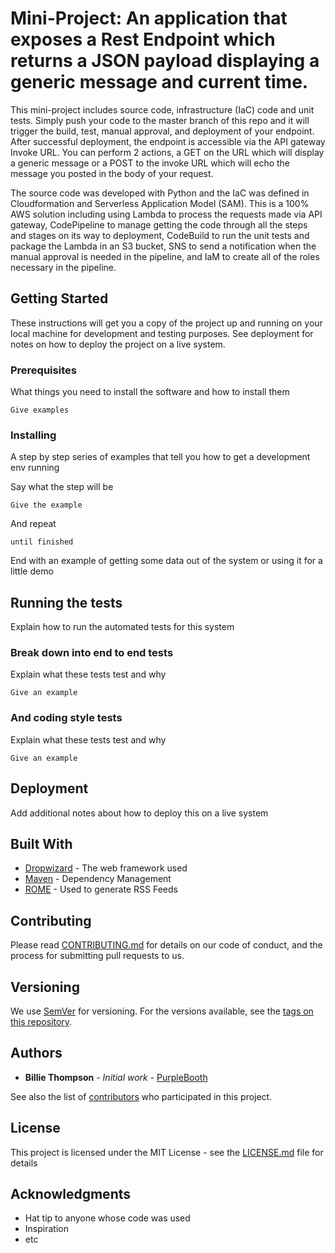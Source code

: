 # Mini-Project: An application that exposes a Rest Endpoint which returns a JSON payload displaying a generic message and current time.  

This mini-project includes source code, infrastructure (IaC) code and unit tests.  Simply push your code to the master branch of this repo and it will trigger the build, test, manual approval, and deployment of your endpoint.  After successful deployment, the endpoint is accessible via the API gateway Invoke URL.  You can perform 2 actions, a GET on the URL which will display a generic message or a POST to the invoke URL which will echo the message you posted in the body of your request.  

The source code was developed with Python and the IaC was defined in Cloudformation and Serverless Application Model (SAM).  This is a 100% AWS solution including using Lambda to process the requests made via API gateway, CodePipeline to manage getting the code through all the steps and stages on its way to deployment, CodeBuild to run the unit tests and package the Lambda in an S3 bucket, SNS to send a notification when the manual approval is needed in the pipeline, and IaM to create all of the roles necessary in the pipeline.

## Getting Started

These instructions will get you a copy of the project up and running on your local machine for development and testing purposes. See deployment for notes on how to deploy the project on a live system.

### Prerequisites

What things you need to install the software and how to install them

```
Give examples
```

### Installing

A step by step series of examples that tell you how to get a development env running

Say what the step will be

```
Give the example
```

And repeat

```
until finished
```

End with an example of getting some data out of the system or using it for a little demo

## Running the tests

Explain how to run the automated tests for this system

### Break down into end to end tests

Explain what these tests test and why

```
Give an example
```

### And coding style tests

Explain what these tests test and why

```
Give an example
```

## Deployment

Add additional notes about how to deploy this on a live system

## Built With

* [Dropwizard](http://www.dropwizard.io/1.0.2/docs/) - The web framework used
* [Maven](https://maven.apache.org/) - Dependency Management
* [ROME](https://rometools.github.io/rome/) - Used to generate RSS Feeds

## Contributing

Please read [CONTRIBUTING.md](https://gist.github.com/PurpleBooth/b24679402957c63ec426) for details on our code of conduct, and the process for submitting pull requests to us.

## Versioning

We use [SemVer](http://semver.org/) for versioning. For the versions available, see the [tags on this repository](https://github.com/your/project/tags).

## Authors

* **Billie Thompson** - *Initial work* - [PurpleBooth](https://github.com/PurpleBooth)

See also the list of [contributors](https://github.com/your/project/contributors) who participated in this project.

## License

This project is licensed under the MIT License - see the [LICENSE.md](LICENSE.md) file for details

## Acknowledgments

* Hat tip to anyone whose code was used
* Inspiration
* etc
